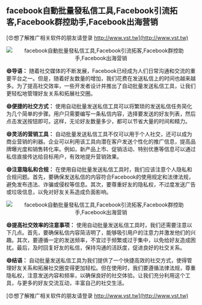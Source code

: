 ## **facebook自動批量發私信工具,Facebook引流拓客,Facebook群控助手,Facebook出海营销**

[😍想了解推广相关软件的朋友请登录 http://www.vst.tw](http://www.vst.tw)

 <center><img src="https://vst.tw/MP4/tuiguang/png/6.png" alt="facebook自動批量發私信工具,Facebook引流拓客,Facebook群控助手,Facebook出海营销"></center>

**😄导语：**
随着社交媒体的不断发展，Facebook已经成为人们日常沟通和交流的重要平台之一。但是，随着好友数量的增加，我们花费在发送私信上的时间也越来越多。为了提高社交效率，一些开发者设计并推出了自动批量发送私信工具，让我们更轻松地管理好友关系和拓展社交圈。

**😄便捷的社交方式：**
使用自动批量发送私信工具可以将繁琐的发送私信任务简化为几个简单的步骤。用户只需要编写一条私信内容，选择要发送的好友列表，然后点击发送按钮即可。这样，无论好友数量多少，都可以节省大量的时间和精力。

**😄灵活的营销工具：**
自动批量发送私信工具不仅可以用于个人社交，还可以成为商业营销的利器。企业可以利用该工具向潜在客户发送个性化的推广信息，提高品牌曝光度和销售转化率。例如，新产品上市、促销活动、特别优惠等信息可以通过私信直接传达给目标用户，有效地提升营销效果。

**😄注意隐私和合规：**
在使用自动批量发送私信工具时，我们应该注意个人隐私和合规问题。首先，要确保发送私信的内容符合Facebook的使用规定和法律法规，避免发布违法、诈骗或侵权等信息。其次，要尊重好友的隐私权，不过度发送广告或垃圾信息，以免对好友关系造成负面影响。

 <center><img src="https://vst.tw/MP4/tuiguang/png/7.png" alt="facebook自動批量發私信工具,Facebook引流拓客,Facebook群控助手,Facebook出海营销"></center>

**😄提高社交效率的注意事项：**
使用自动批量发送私信工具时，我们还需要注意以下几点。首先，要确保私信内容简洁明了，能够吸引用户的注意力并激发他们的兴趣。其次，要遵循一定的发送频率，不宜过于频繁或过于集中，以免给好友造成困扰。最后，及时回复好友的私信，保持沟通的活跃度，促进良好的社交关系。

**😄结语：**
自动批量发送私信工具为我们提供了一个快捷高效的社交方式，使得管理好友关系和拓展社交圈变得更加轻松。但在使用时，我们要遵循法律法规，尊重隐私权，注意发送内容和频率，以确保良好的社交体验。让我们充分利用这个工具，与更多的好友交流互动，丰富自己的社交生活。

[😍想了解推广相关软件的朋友请登录 http://www.vst.tw](http://www.vst.tw)



